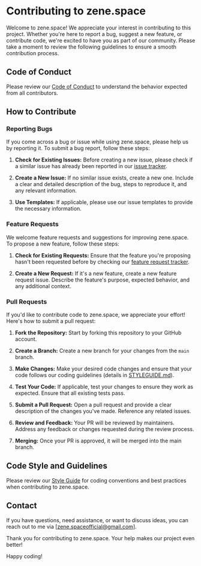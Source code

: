 # Contributing to zene.space

Welcome to zene.space! We appreciate your interest in contributing to this project. Whether you're here to report a bug, suggest a new feature, or contribute code, we're excited to have you as part of our community. Please take a moment to review the following guidelines to ensure a smooth contribution process.

## Code of Conduct

Please review our [Code of Conduct](CODE_OF_CONDUCT.md) to understand the behavior expected from all contributors.

## How to Contribute

### Reporting Bugs

If you come across a bug or issue while using zene.space, please help us by reporting it. To submit a bug report, follow these steps:

1. **Check for Existing Issues:** Before creating a new issue, please check if a similar issue has already been reported in our [issue tracker](https://github.com/Ozziekins/zene.space/issues).

2. **Create a New Issue:** If no similar issue exists, create a new one. Include a clear and detailed description of the bug, steps to reproduce it, and any relevant information.

3. **Use Templates:** If applicable, please use our issue templates to provide the necessary information.

### Feature Requests

We welcome feature requests and suggestions for improving zene.space. To propose a new feature, follow these steps:

1. **Check for Existing Requests:** Ensure that the feature you're proposing hasn't been requested before by checking our [feature request tracker](https://github.com/Ozziekinszene.space/issues).

2. **Create a New Request:** If it's a new feature, create a new feature request issue. Describe the feature's purpose, expected behavior, and any additional context.

### Pull Requests

If you'd like to contribute code to zene.space, we appreciate your effort! Here's how to submit a pull request:

1. **Fork the Repository:** Start by forking this repository to your GitHub account.

2. **Create a Branch:** Create a new branch for your changes from the `main` branch.

3. **Make Changes:** Make your desired code changes and ensure that your code follows our coding guidelines (details in [STYLEGUIDE.md](STYLEGUIDE.md)).

4. **Test Your Code:** If applicable, test your changes to ensure they work as expected. Ensure that all existing tests pass.

5. **Submit a Pull Request:** Open a pull request and provide a clear description of the changes you've made. Reference any related issues.

6. **Review and Feedback:** Your PR will be reviewed by maintainers. Address any feedback or changes requested during the review process.

7. **Merging:** Once your PR is approved, it will be merged into the main branch.

## Code Style and Guidelines

Please review our [Style Guide](STYLEGUIDE.md) for coding conventions and best practices when contributing to zene.space.

## Contact

If you have questions, need assistance, or want to discuss ideas, you can reach out to me via [zene.spaceofficial@gmail.com].

Thank you for contributing to zene.space. Your help makes our project even better!

Happy coding!
